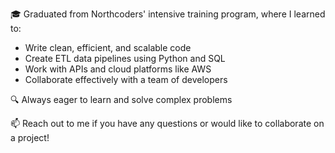 🎓 Graduated from Northcoders' intensive training program, where I learned to:
* Write clean, efficient, and scalable code
* Create ETL data pipelines using Python and SQL
* Work with APIs and cloud platforms like AWS
* Collaborate effectively with a team of developers
  
🔍 Always eager to learn and solve complex problems

📫 Reach out to me if you have any questions or would like to collaborate on a project!


<!---
Su-ibrahim/Su-ibrahim is a ✨ special ✨ repository because its `README.md` (this file) appears on your GitHub profile.
You can click the Preview link to take a look at your changes.
--->
